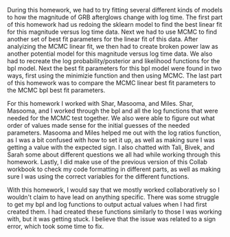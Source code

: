 During this homework, we had to try fitting several different kinds of models to how the magnitude of GRB afterglows change with log time. The first part of this homework had us redoing the sklearn model to find the best linear fit for this magnitude versus log time data. Next we had to use MCMC to find another set of best fit parameters for the linear fit of this data. After analyizing the MCMC linear fit, we then had to create broken power law as another potential model for this magnitude versus log time data. We also had to recreate the log probability/posterior and likelihood functions for the bpl model. Next the best fit parameters for this bpl model were found in two ways, first using the minimizie function and then using MCMC. The last part of this homework was to compare the MCMC linear best fit parameters to the MCMC bpl best fit parameters.

For this homework I worked with Shar, Masooma, and Miles. Shar, Masooma, and I worked through the bpl and all the log functions that were needed for the MCMC test together. We also were able to figure out what order of values made sense for the initial guesses of the needed parameters. Masooma and Miles helped me out with the log ratios function, as I was a bit confused with how to set it up, as well as making sure I was getting a value with the expected sign. I also chatted with Tali, Bivek, and Sarah some about different questions we all had while working through this homework. Lastly, I did make use of the previous version of this Collab workbook to check my code formatting in different parts, as well as making sure I was using the correct variables for the different functions.

With this homework, I would say that we mostly worked collaboratively so I wouldn't claim to have lead on anything specific. There was some struggle to get my bpl and log functions to output actual values when I had first created them. I had created these functions similarly to those I was working with, but it was getting stuck. I believe that the issue was related to a sign error, which took some time to fix.

